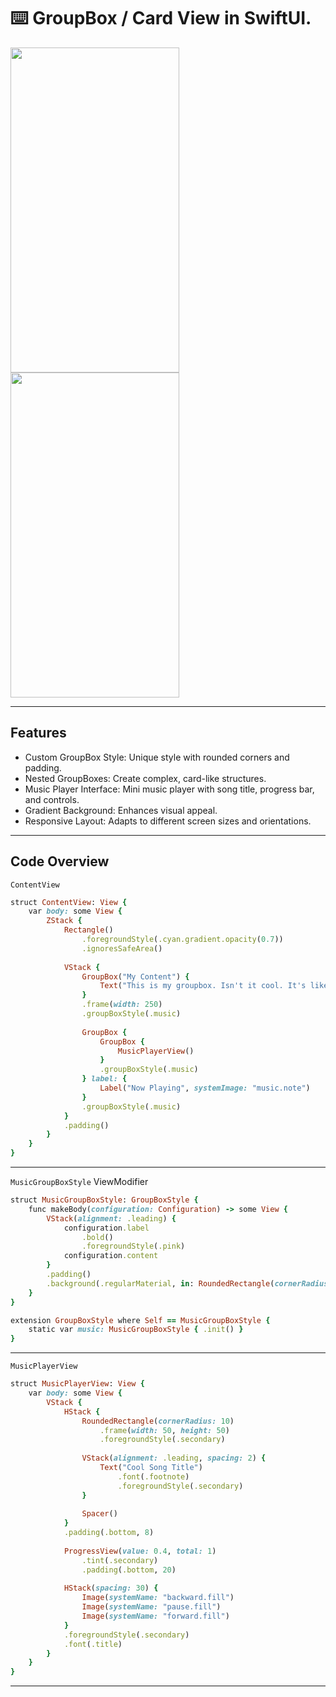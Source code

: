 ⌨️ GroupBox / Card View in SwiftUI.
=======

<img src="https://github.com/user-attachments/assets/4e859429-3238-40b0-8abc-6c7b7ae8604a" width="270" height="520">
<img src="https://github.com/user-attachments/assets/5e58bb5b-5e1a-4039-aac5-cbaa904d9f52" width="270" height="520">

-------

Features
-------

- Custom GroupBox Style: Unique style with rounded corners and padding.
- Nested GroupBoxes: Create complex, card-like structures.
- Music Player Interface: Mini music player with song title, progress bar, and controls.
- Gradient Background: Enhances visual appeal.
- Responsive Layout: Adapts to different screen sizes and orientations.

-------

Code Overview
-------

`ContentView`
`````ruby
struct ContentView: View {
    var body: some View {
        ZStack {
            Rectangle()
                .foregroundStyle(.cyan.gradient.opacity(0.7))
                .ignoresSafeArea()
            
            VStack {
                GroupBox("My Content") {
                    Text("This is my groupbox. Isn't it cool. It's like a card view. Awesome!")
                }
                .frame(width: 250)
                .groupBoxStyle(.music)
                
                GroupBox {
                    GroupBox {
                        MusicPlayerView()
                    }
                    .groupBoxStyle(.music)
                } label: {
                    Label("Now Playing", systemImage: "music.note")
                }
                .groupBoxStyle(.music)
            }
            .padding()
        }
    }
}
`````
-----

`MusicGroupBoxStyle` ViewModifier 
`````ruby
struct MusicGroupBoxStyle: GroupBoxStyle {
    func makeBody(configuration: Configuration) -> some View {
        VStack(alignment: .leading) {
            configuration.label
                .bold()
                .foregroundStyle(.pink)
            configuration.content
        }
        .padding()
        .background(.regularMaterial, in: RoundedRectangle(cornerRadius: 15))
    }
}

extension GroupBoxStyle where Self == MusicGroupBoxStyle {
    static var music: MusicGroupBoxStyle { .init() }
}
`````
-----

`MusicPlayerView`
`````ruby
struct MusicPlayerView: View {
    var body: some View {
        VStack {
            HStack {
                RoundedRectangle(cornerRadius: 10)
                    .frame(width: 50, height: 50)
                    .foregroundStyle(.secondary)
                
                VStack(alignment: .leading, spacing: 2) {
                    Text("Cool Song Title")
                        .font(.footnote)
                        .foregroundStyle(.secondary)
                }
                
                Spacer()
            }
            .padding(.bottom, 8)
            
            ProgressView(value: 0.4, total: 1)
                .tint(.secondary)
                .padding(.bottom, 20)
            
            HStack(spacing: 30) {
                Image(systemName: "backward.fill")
                Image(systemName: "pause.fill")
                Image(systemName: "forward.fill")
            }
            .foregroundStyle(.secondary)
            .font(.title)
        }
    }
}
`````
-----
